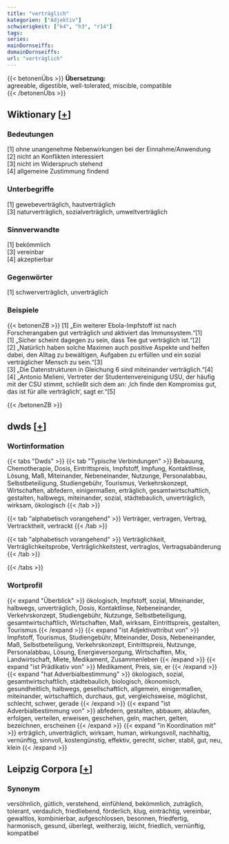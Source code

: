 ```yaml
---
title: "verträglich"
kategorien: ["Adjektiv"]
schwierigkeit: ["k4", "h3", "r14"]
tags:
series:
mainDornseiffs:
domainDornseiffs:
url: "verträglich"
---
```


{{< betonenÜbs >}}
**Übersetzung:**  
agreeable, digestible, well-tolerated, miscible, compatible  
{{< /betonenÜbs >}}

## Wiktionary [[+](https://de.wiktionary.org/wiki/verträglich)]

### Bedeutungen
[1] ohne unangenehme Nebenwirkungen bei der Einnahme/Anwendung  
[2] nicht an Konflikten interessiert  
[3] nicht im Widerspruch stehend  
[4] allgemeine Zustimmung findend  

### Unterbegriffe
[1] gewebeverträglich, hautverträglich  
[3] naturverträglich, sozialverträglich, umweltverträglich  

### Sinnverwandte
[1] bekömmlich  
[3] vereinbar  
[4] akzeptierbar  

### Gegenwörter
[1] schwerverträglich, unverträglich  

### Beispiele
{{< betonenZB >}}
[1] „Ein weiterer Ebola-Impfstoff ist nach Forscherangaben gut verträglich und aktiviert das Immunsystem.“[1]  
[1] „Sicher scheint dagegen zu sein, dass Tee gut verträglich ist.“[2]  
[2] „Natürlich haben solche Maximen auch positive Aspekte und helfen dabei, den Alltag zu bewältigen, Aufgaben zu erfüllen und ein sozial verträglicher Mensch zu sein.“[3]  
[3] „Die Datenstrukturen in Gleichung 6 sind miteinander verträglich.“[4]  
[4] „Antonio Melieni, Vertreter der Studentenvereinigung USU, der häufig mit der CSU stimmt, schließt sich dem an: ‚Ich finde den Kompromiss gut, das ist für alle verträglich‘, sagt er.“[5]  

{{< /betonenZB >}}


## dwds [[+](https://www.dwds.de/wb/verträglich)]

### Wortinformation
{{< tabs "Dwds" >}}
{{< tab "Typische Verbindungen" >}}
Bebauung, Chemotherapie, Dosis, Eintrittspreis, Impfstoff, Impfung, Kontaktlinse, Lösung, Maß, Miteinander, Nebeneinander, Nutzunge, Personalabbau, Selbstbeteiligung, Studiengebühr, Tourismus, Verkehrskonzept, Wirtschaften, abfedern, einigermaßen, erträglich, gesamtwirtschaftlich, gestalten, halbwegs, miteinander, sozial, städtebaulich, unverträglich, wirksam, ökologisch
{{< /tab >}}

{{< tab "alphabetisch vorangehend" >}}
Verträger, vertragen, Vertrag, Vertracktheit, vertrackt
{{< /tab >}}

{{< tab "alphabetisch vorangehend" >}}
Verträglichkeit, Verträglichkeitsprobe, Verträglichkeitstest, vertraglos, Vertragsabänderung
{{< /tab >}}

{{< /tabs >}}

### Wortprofil
{{< expand "Überblick" >}} ökologisch, Impfstoff, sozial, Miteinander, halbwegs, unverträglich, Dosis, Kontaktlinse, Nebeneinander, Verkehrskonzept, Studiengebühr, Nutzunge, Selbstbeteiligung, gesamtwirtschaftlich, Wirtschaften, Maß, wirksam, Eintrittspreis, gestalten, Tourismus {{< /expand >}}
{{< expand "ist Adjektivattribut von" >}} Impfstoff, Tourismus, Studiengebühr, Miteinander, Dosis, Nebeneinander, Maß, Selbstbeteiligung, Verkehrskonzept, Eintrittspreis, Nutzunge, Personalabbau, Lösung, Energieversorgung, Wirtschaften, Mix, Landwirtschaft, Miete, Medikament, Zusammenleben {{< /expand >}}
{{< expand "ist Prädikativ von" >}} Medikament, Preis, sie, er {{< /expand >}}
{{< expand "hat Adverbialbestimmung" >}} ökologisch, sozial, gesamtwirtschaftlich, städtebaulich, biologisch, ökonomisch, gesundheitlich, halbwegs, gesellschaftlich, allgemein, einigermaßen, miteinander, wirtschaftlich, durchaus, gut, vergleichsweise, möglichst, schlecht, schwer, gerade {{< /expand >}}
{{< expand "ist Adverbialbestimmung von" >}} abfedern, gestalten, abbauen, ablaufen, erfolgen, verteilen, erweisen, geschehen, geln, machen, gelten, bezeichnen, erscheinen {{< /expand >}}
{{< expand "in Koordination mit" >}} erträglich, unverträglich, wirksam, human, wirkungsvoll, nachhaltig, vernünftig, sinnvoll, kostengünstig, effektiv, gerecht, sicher, stabil, gut, neu, klein {{< /expand >}}

## Leipzig Corpora [[+](https://corpora.uni-leipzig.de/en/res?word=verträglich&corpusId=deu_newscrawl-public_2018)]


### Synonym
versöhnlich, gütlich, verstehend, einfühlend, bekömmlich, zuträglich, tolerant, verdaulich, friedliebend, förderlich, klug, einträchtig, vereinbar, gewaltlos, kombinierbar, aufgeschlossen, besonnen, friedfertig, harmonisch, gesund, überlegt, weitherzig, leicht, friedlich, vernünftig, kompatibel

